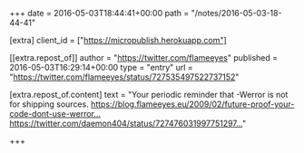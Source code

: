 +++
date = 2016-05-03T18:44:41+00:00
path = "/notes/2016-05-03-18-44-41"

[extra]
client_id = ["https://micropublish.herokuapp.com"]

[[extra.repost_of]]
author = "https://twitter.com/flameeyes"
published = 2016-05-03T16:29:14+00:00
type = "entry"
url = "https://twitter.com/flameeyes/status/727535497522737152"

[extra.repost_of.content]
text = "Your periodic reminder that -Werror is not for shipping sources. https://blog.flameeyes.eu/2009/02/future-proof-your-code-dont-use-werror…https://twitter.com/daemon404/status/727476031997751297…"

+++

